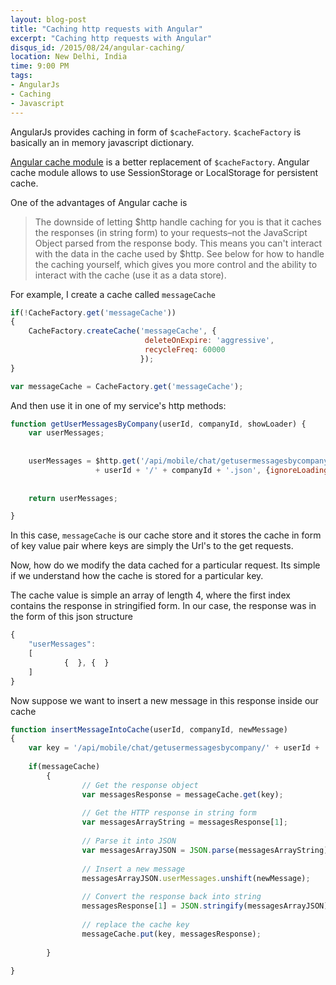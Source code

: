 ```yaml
---
layout: blog-post
title: "Caching http requests with Angular"
excerpt: "Caching http requests with Angular"
disqus_id: /2015/08/24/angular-caching/
location: New Delhi, India
time: 9:00 PM
tags:
- AngularJs
- Caching
- Javascript
---
```


AngularJs provides caching in form of `$cacheFactory`. `$cacheFactory` is basically an in memory javascript dictionary.

[Angular cache module](https://github.com/jmdobry/angular-cache) is a better replacement of `$cacheFactory`. Angular cache module allows to use SessionStorage or LocalStorage for persistent cache.

One of the advantages of Angular cache is 

> The downside of letting $http handle caching for you is that it caches the responses (in string form) to your requests–not the JavaScript Object parsed from the response body. This means you can't interact with the data in the cache used by $http. See below for how to handle the caching yourself, which gives you more control and the ability to interact with the cache (use it as a data store).

For example, I create a cache called `messageCache`

```javascript
if(!CacheFactory.get('messageCache'))
{
	CacheFactory.createCache('messageCache', {
				              deleteOnExpire: 'aggressive',
				              recycleFreq: 60000
				             });
}

var messageCache = CacheFactory.get('messageCache');

```

And then use it in one of my service's http methods:

```javascript
function getUserMessagesByCompany(userId, companyId, showLoader) {
	var userMessages;
						
						
	userMessages = $http.get('/api/mobile/chat/getusermessagesbycompany/'
				   + userId + '/' + companyId + '.json', {ignoreLoadingBar : showLoader, cache: messageCache});
					
							
	return userMessages;

}
```

In this case, `messageCache` is our cache store and it stores the cache in form of key value pair where keys are simply the Url's to the get requests.


Now, how do we modify the data cached for a particular request. Its simple if we understand how the cache is stored for a particular key.

The cache value is simple an array of length 4, where the first index contains the response in stringified form. In our case, the response was in the form of this json structure

```javascript
{
	"userMessages": 
	[
			{  }, {  } 
	]
}
```

Now suppose we want to insert a new message in this response inside our cache

```javascript
function insertMessageIntoCache(userId, companyId, newMessage)
{
	var key = '/api/mobile/chat/getusermessagesbycompany/' + userId + '/' + companyId +'.json';
	
	if(messageCache)
		{
				// Get the response object
				var messagesResponse = messageCache.get(key);
				
				// Get the HTTP response in string form
				var messagesArrayString = messagesResponse[1];
				
				// Parse it into JSON
				var messagesArrayJSON = JSON.parse(messagesArrayString);
				
				// Insert a new message 
				messagesArrayJSON.userMessages.unshift(newMessage);
				
				// Convert the response back into string
				messagesResponse[1] = JSON.stringify(messagesArrayJSON);
				
				// replace the cache key
				messageCache.put(key, messagesResponse);
		
		}
	
}
```





